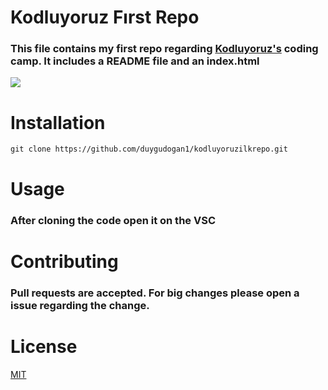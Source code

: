 # Kodluyoruz Fırst Repo

### This file contains my first repo regarding [Kodluyoruz's](https://kodluyoruz.org/) coding camp. It includes a README file and an index.html

![](https://encrypted-tbn0.gstatic.com/images?q=tbn:ANd9GcR3RcGkB8avzV6cS7TbmTBl8S1GDnXcR2QHQ_LA8kHHPYxoCUOgp_LijNu8tZW6YGBVgyA&usqp=CAU)

# Installation

```
git clone https://github.com/duygudogan1/kodluyoruzilkrepo.git
```

# Usage

### After cloning the code open it on the VSC

# Contributing

### Pull requests are accepted. For big changes please open a issue regarding the change.

# License

[MIT](https://github.com/duygudogan1/kodluyoruzilkrepo.git)
